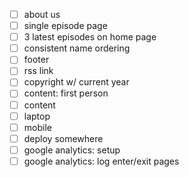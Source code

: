 - [ ] about us
- [ ] single episode page
- [ ] 3 latest episodes on home page
- [ ] consistent name ordering
- [ ] footer
- [ ] rss link
- [ ] copyright w/ current year
- [ ] content: first person
- [ ] content
- [ ] laptop
- [ ] mobile
- [ ] deploy somewhere
- [ ] google analytics: setup
- [ ] google analytics: log enter/exit pages
